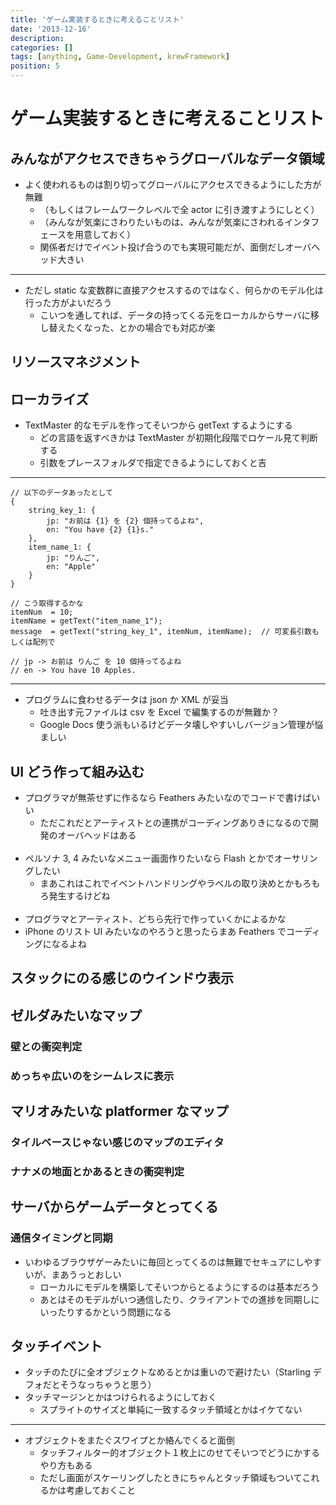 ```yaml
---
title: 'ゲーム実装するときに考えることリスト'
date: '2013-12-16'
description:
categories: []
tags: [anything, Game-Development, krewFramework]
position: 5
---
```


# ゲーム実装するときに考えることリスト

## みんながアクセスできちゃうグローバルなデータ領域

- よく使われるものは割り切ってグローバルにアクセスできるようにした方が無難
    - （もしくはフレームワークレベルで全 actor に引き渡すようにしとく）
    - （みんなが気楽にさわりたいものは、みんなが気楽にさわれるインタフェースを用意しておく）
    - 関係者だけでイベント投げ合うのでも実現可能だが、面倒だしオーバヘッド大きい

___

- ただし static な変数群に直接アクセスするのではなく、何らかのモデル化は行った方がよいだろう
    - こいつを通してれば、データの持ってくる元をローカルからサーバに移し替えたくなった、とかの場合でも対応が楽

## リソースマネジメント

## ローカライズ

- TextMaster 的なモデルを作ってそいつから getText するようにする
    - どの言語を返すべきかは TextMaster が初期化段階でロケール見て判断する
    - 引数をプレースフォルダで指定できるようにしておくと吉

___

    // 以下のデータあったとして
    {
        string_key_1: {
            jp: "お前は {1} を {2} 個持ってるよね",
            en: "You have {2} {1}s."
        },
        item_name_1: {
            jp: "りんご",
            en: "Apple"
        }
    }

    // こう取得するかな
    itemNum  = 10;
    itemName = getText("item_name_1");
    message  = getText("string_key_1", itemNum, itemName);  // 可変長引数もしくは配列で

    // jp -> お前は りんご を 10 個持ってるよね
    // en -> You have 10 Apples.

___

- プログラムに食わせるデータは json か XML が妥当
    - 吐き出す元ファイルは csv を Excel で編集するのが無難か？
    - Google Docs 使う派もいるけどデータ壊しやすいしバージョン管理が悩ましい

## UI どう作って組み込む

- プログラマが無茶せずに作るなら Feathers みたいなのでコードで書けばいい
    - ただこれだとアーティストとの連携がコーディングありきになるので開発のオーバヘッドはある
    <br/><br/>
- ペルソナ 3, 4 みたいなメニュー画面作りたいなら Flash とかでオーサリングしたい
    - まあこれはこれでイベントハンドリングやラベルの取り決めとかもろもろ発生するけどね
    <br/><br/>
- プログラマとアーティスト、どちら先行で作っていくかによるかな
- iPhone のリスト UI みたいなのやろうと思ったらまあ Feathers でコーディングになるよね


## スタックにのる感じのウインドウ表示

## ゼルダみたいなマップ

### 壁との衝突判定

### めっちゃ広いのをシームレスに表示

## マリオみたいな platformer なマップ

### タイルベースじゃない感じのマップのエディタ

### ナナメの地面とかあるときの衝突判定

## サーバからゲームデータとってくる

### 通信タイミングと同期

- いわゆるブラウザゲーみたいに毎回とってくるのは無難でセキュアにしやすいが、まあうっとおしい
    - ローカルにモデルを構築してそいつからとるようにするのは基本だろう
    - あとはそのモデルがいつ通信したり、クライアントでの進捗を同期しにいったりするかという問題になる

## タッチイベント

- タッチのたびに全オブジェクトなめるとかは重いので避けたい（Starling デフォだとそうなっちゃうと思う）
- タッチマージンとかはつけられるようにしておく
    - スプライトのサイズと単純に一致するタッチ領域とかはイケてない

___

- オブジェクトをまたぐスワイプとか絡んでくると面倒
    - タッチフィルター的オブジェクト１枚上にのせてそいつでどうにかするやり方もある
    - ただし画面がスケーリングしたときにちゃんとタッチ領域もついてこれるかは考慮しておくこと


<br/><br/><br/><br/>

